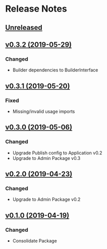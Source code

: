 # Release Notes

## [Unreleased](https://github.com/ixocreate/registry-package/compare/0.3.2...develop)

## [v0.3.2 (2019-05-29)](https://github.com/ixocreate/registry-package/compare/0.3.1...0.3.2)
### Changed
- Builder dependencies to BuilderInterface

## [v0.3.1 (2019-05-20)](https://github.com/ixocreate/registry-package/compare/0.3.0...0.3.1)
### Fixed
- Missing/invalid usage imports

## [v0.3.0 (2019-05-06)](https://github.com/ixocreate/registry-package/compare/0.2.0...0.3.0)
### Changed
- Upgrade Publish config to Application v0.2
- Upgrade to Admin Package v0.3

## [v0.2.0 (2019-04-23)](https://github.com/ixocreate/registry-package/compare/0.1.0...0.2.0)
### Changed
- Upgrade to Admin Package v0.2

## [v0.1.0 (2019-04-19)](https://github.com/ixocreate/registry-package/compare/master...0.1.0)
### Changed
- Consolidate Package
